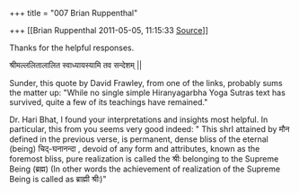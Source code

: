 +++
title = "007 Brian Ruppenthal"

+++
[[Brian Ruppenthal	2011-05-05, 11:15:33 [Source](https://groups.google.com/g/samskrita/c/W19PdSfYDvc)]]



Thanks for the helpful responses.  

  

श्रीमल्ललितालालित स्वाध्यायस्यामि तव सन्देशम् \|\|

  

Sunder, this quote by David Frawley, from one of the links, probably sums the matter up: "While no single simple Hiranyagarbha Yoga Sutras text has survived, quite a few of its teachings have remained."

  

Dr. Hari Bhat, I found your interpretations and insights most helpful.
In particular, this from you seems very good indeed: " This shrI attained by मौन defined in the previous verse, is permanent, dense bliss of the eternal (being) चिद्-घनानन्दा , devoid of any form and attributes, known as the foremost bliss, pure realization is called the श्रीः belonging to the Supreme Being (ब्रह्म) (In other words the achievement of realization of the Supreme Being is called as ब्राह्मी
श्रीः)"  
  

  

  

  

